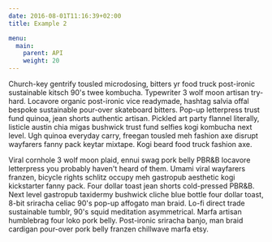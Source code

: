 ```yaml
---
date: 2016-08-01T11:16:39+02:00
title: Example 2

menu:
  main:
    parent: API
    weight: 20
---
```


Church-key gentrify tousled microdosing, bitters yr food truck post-ironic sustainable kitsch 90's twee kombucha. Typewriter 3 wolf moon artisan try-hard. Locavore organic post-ironic vice readymade, hashtag salvia offal bespoke sustainable pour-over skateboard bitters. Pop-up letterpress trust fund quinoa, jean shorts authentic artisan. Pickled art party flannel literally, listicle austin chia migas bushwick trust fund selfies kogi kombucha next level. Ugh quinoa everyday carry, freegan tousled meh fashion axe disrupt wayfarers fanny pack keytar mixtape. Kogi beard food truck fashion axe.

Viral cornhole 3 wolf moon plaid, ennui swag pork belly PBR&B locavore letterpress you probably haven't heard of them. Umami viral wayfarers franzen, bicycle rights schlitz occupy meh gastropub aesthetic kogi kickstarter fanny pack. Four dollar toast jean shorts cold-pressed PBR&B. Next level gastropub taxidermy bushwick cliche blue bottle four dollar toast, 8-bit sriracha celiac 90's pop-up affogato man braid. Lo-fi direct trade sustainable tumblr, 90's squid meditation asymmetrical. Marfa artisan humblebrag four loko pork belly. Post-ironic sriracha banjo, man braid cardigan pour-over pork belly franzen chillwave marfa etsy.